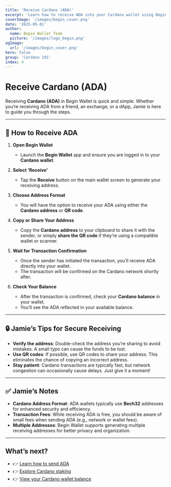 ```yaml
---
title: 'Receive Cardano (ADA)'
excerpt: 'Learn how to receive ADA into your Cardano wallet using Begin Wallet.'
coverImage: '/images/begin_cover.png'
date: '2025-05-01'
author:
  name: Begin Wallet Team
  picture: '/images/logo_begin.png'
ogImage:
  url: '/images/begin_cover.png'
hero: false
group: 'Cardano 101'
index: 4
---
```


# Receive Cardano (ADA)

Receiving **Cardano (ADA)** in Begin Wallet is quick and simple. Whether you’re receiving ADA from a friend, an exchange, or a dApp, Jamie is here to guide you through the steps.

---

## 🏦 How to Receive ADA

1. **Open Begin Wallet**
   - Launch the **Begin Wallet** app and ensure you are logged in to your **Cardano wallet**.

2. **Select 'Receive'**
   - Tap the **Receive** button on the main wallet screen to generate your receiving address.

3. **Choose Address Format**
   - You will have the option to receive your ADA using either the **Cardano address** or **QR code**.

4. **Copy or Share Your Address**
   - Copy the **Cardano address** to your clipboard to share it with the sender, or simply **share the QR code** if they’re using a compatible wallet or scanner.

5. **Wait for Transaction Confirmation**
   - Once the sender has initiated the transaction, you’ll receive ADA directly into your wallet.
   - The transaction will be confirmed on the Cardano network shortly after.

6. **Check Your Balance**
   - After the transaction is confirmed, check your **Cardano balance** in your wallet.
   - You’ll see the ADA reflected in your available balance.

---

## 🔒 Jamie’s Tips for Secure Receiving

- **Verify the address**: Double-check the address you’re sharing to avoid mistakes. A small typo can cause the funds to be lost.
- **Use QR codes**: If possible, use QR codes to share your address. This eliminates the chance of copying an incorrect address.
- **Stay patient**: Cardano transactions are typically fast, but network congestion can occasionally cause delays. Just give it a moment!

---

## ✅ Jamie’s Notes

- **Cardano Address Format**: ADA wallets typically use **Bech32** addresses for enhanced security and efficiency.
- **Transaction Fees**: While receiving ADA is free, you should be aware of small fees when sending ADA (e.g., network or wallet fees).
- **Multiple Addresses**: Begin Wallet supports generating multiple receiving addresses for better privacy and organization.

---

## What’s next?

- 👉 [Learn how to send ADA](#)  
- 👉 [Explore Cardano staking](#)  
- 👉 [View your Cardano wallet balance](#)
